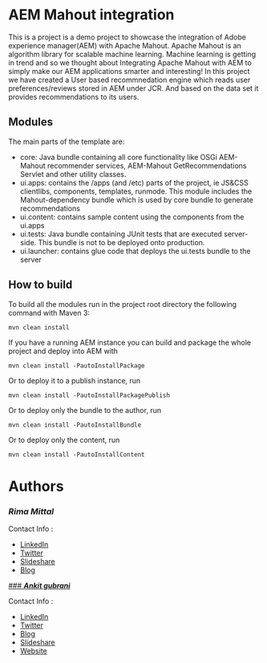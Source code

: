 # AEM Mahout integration

This is a project is a demo project to showcase the integration of Adobe experience manager(AEM) with Apache Mahout.
Apache Mahout is an algorithm library for scalable machine learning. Machine learning is getting in trend and so we 
thought about Integrating Apache Mahout with AEM to simply make our AEM applications smarter and interesting! 
In this project we have created a User based recommnedation engine which reads user preferences/reviews stored in AEM under
JCR. And based on the data set it provides recommendations to its users.

## Modules

The main parts of the template are:

* core: Java bundle containing all core functionality like OSGi AEM-Mahout recommender services,
        AEM-Mahout GetRecommendations Servlet and other utility classes.
* ui.apps: contains the /apps (and /etc) parts of the project, ie JS&CSS clientlibs, components, templates, runmode. 
This module includes the Mahout-dependency bundle which is used by core bundle to generate recommendations 
* ui.content: contains sample content using the components from the ui.apps
* ui.tests: Java bundle containing JUnit tests that are executed server-side. This bundle is not to be deployed onto production.
* ui.launcher: contains glue code that deploys the ui.tests bundle to the server

## How to build

To build all the modules run in the project root directory the following command with Maven 3:

    mvn clean install

If you have a running AEM instance you can build and package the whole project and deploy into AEM with  

    mvn clean install -PautoInstallPackage
    
Or to deploy it to a publish instance, run

    mvn clean install -PautoInstallPackagePublish
    
Or to deploy only the bundle to the author, run

    mvn clean install -PautoInstallBundle

Or to deploy only the content, run

    mvn clean install -PautoInstallContent


# Authors

### **_Rima Mittal_**

Contact Info :

* [LinkedIn](https://in.linkedin.com/pub/rima-mittal/13/92/501 "Rima Mittal")
* [Twitter](https://twitter.com/rimamittal)
* [Slideshare](http://www.slideshare.net/puneeshm/)
* [Blog](http://rimamittal.blogspot.in/)


[### **_Ankit gubrani_**](https://github.com/ankit-gubrani/)

Contact Info :

* [LinkedIn](https://in.linkedin.com/pub/ankit-gubrani/74/a75/56b "Ankit Gubrani")
* [Twitter](https://twitter.com/ankitgubrani90)
* [Blog](http://codebrains.blogspot.in/)
* [Slideshare](http://www.slideshare.net/ankitgubrani/)
* [Website](http://www.codebrains.co.in/)